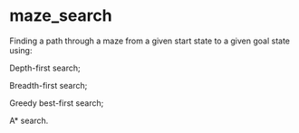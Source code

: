 # maze_search

Finding a path through a maze from a given start state to a given goal state using:

Depth-first search;

Breadth-first search;

Greedy best-first search;

A* search.
